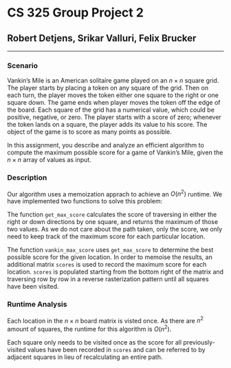 # CS 325 Group Project 2

## Robert Detjens, Srikar Valluri, Felix Brucker

---

### Scenario

Vankin’s Mile is an American solitaire game played on an $n \times n$ square grid. The player starts by placing a token on any square of the grid. Then on each turn, the player moves the token either one square to the right or one square down. The game ends when player moves the token off the edge of the board. Each square of the grid has a numerical value, which could be positive, negative, or zero. The player starts with a score of zero; whenever the token lands on a square, the player
adds its value to his score. The object of the game is to score as many points as possible.

In this assignment, you describe and analyze an efficient algorithm to compute the maximum possible score for a game of Vankin’s Mile, given the $n \times n$ array of values as input.

### Description

Our algorithm uses a memoization apprach to achieve an $O(n^2)$ runtime. We have implemented two functions to solve this problem:

The function `get_max_score` calculates the score of traversing in either the right or down directions by one square, and returns the maximum of those two values. As we do not care about the path taken, only the score, we only need to keep track of the maximum score for each particular location.

The function `vankin_max_score` uses `get_max_score` to determine the best possible score for the given location. In order to memoise the results, an additional matrix `scores` is used to record the maximum score for each location. `scores` is populated starting from the bottom right of the matrix and traversing row by row in a reverse rasterization pattern until all squares have been visited.

### Runtime Analysis

Each location in the $n \times n$ board matrix is visted once. As there are $n^2$ amount of squares, the runtime for this algorithm is $O(n^2)$.

Each square only needs to be visited once as the score for all previously-visited values have been recorded in `scores` and can be referred to by adjacent squares in lieu of recalculating an entire path.
